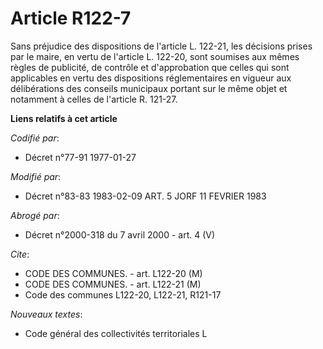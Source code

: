 # Article R122-7

Sans préjudice des dispositions de l'article L. 122-21, les décisions prises par le maire, en vertu de l'article L. 122-20,
sont soumises aux mêmes règles de publicité, de contrôle et d'approbation que celles qui sont applicables en vertu des
dispositions réglementaires en vigueur aux délibérations des conseils municipaux portant sur le même objet et notamment à
celles de l'article R. 121-27.

**Liens relatifs à cet article**

_Codifié par_:

  - Décret n°77-91 1977-01-27

_Modifié par_:

  - Décret n°83-83 1983-02-09 ART. 5 JORF 11 FEVRIER 1983

_Abrogé par_:

  - Décret n°2000-318 du 7 avril 2000 - art. 4 (V)

_Cite_:

  - CODE DES COMMUNES. - art. L122-20 (M)
  - CODE DES COMMUNES. - art. L122-21 (M)
  - Code des communes L122-20, L122-21, R121-17

_Nouveaux textes_:

  - Code général des collectivités territoriales L

